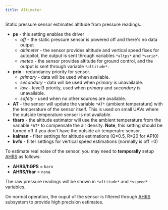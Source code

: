 ```yaml
---
title: Altimeter
---
```


Static pressure sensor estimates altitude from pressure readings.

- **ps**        - this setting enables the driver
    - *off* - the static pressure sensor is powered off and there's no data output
    - *altimeter* - the sensor provides altitude and vertical speed fixes for autopilot, the output is sent through variables `*altps*` and `*vario*`.
    - *meteo* - the sensor provides altitude for ground control, and the output is sent through variable `*altitude*`.
- **prio**      - redundancy priority for sensor.
    - *primary*   - data will be used when available.
    - *secondary* - data will be used when *primary* is unavailable.
    - *low*       - level3 priority, used when *primary* and *secondary* is unavailable.
    - *safety*    - used when no other sources are available.
- **AT** - the sensor will update the variable `*AT*` (ambient temperature) with the temperature of the sensor itself. This is used on small UAVs where the outside temperature sensor is not available.
- **tbaro** - the altitude estimator will use the ambient temperature from the variable `*AT*` to compensate the air density. **Note**, this setting should be turned off if you don't have the outside air temperatre sensor.
- **kalman** - filter settings for altitude estimations (Q=0.5, R=20 for AP10)
- **kvfs** - filter settings for vertical speed estimations (normally is off =0)

To estimate real noise of the sensor, you may need to **temporally** setup [AHRS](#ahrs) as follows:

- **AHRS/hGPS** = `baro`
- **AHRS/fbar** = `none`

The raw pressure readings will be shown in `*altitude*` and `*vspeed*` variables.

On normal operation, the ouput of the sensor is filtered through [AHRS](#ahrs) subsystem to provide high precision estimates.
